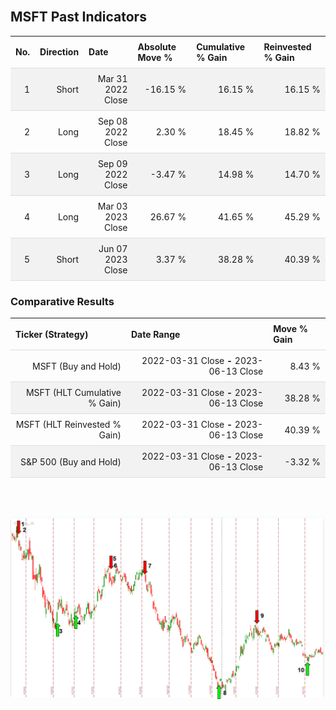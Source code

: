 
<style>
.hits {
            border-collapse: collapse;
            width: 100%;
        }
        .hits th, td {
            padding: 8px;
            border-bottom: 1px solid #ddd;
        }
        
        .hits td {text-align: right;}
        .hits th {text-align: left;}
        
        .hits tr:nth-child(even) {
            background-color: #f2f2f2;
        }
        
        .chartCol {
            width: 50%;
            float: left;
            padding: 20px;
        }  
</style>
    
<br>

## MSFT Past Indicators

<table class="hits">
    <tr>
        <th>No.</th>
        <th>Direction</th>
        <th>Date</th>
        <th>Absolute Move %</th>
        <th>Cumulative % Gain</th>
        <th>Reinvested % Gain</th>
      </tr>
    <tr>
        <td>1</td>
        <td>Short</td>
        <td>Mar 31 2022 Close</td>
        <td>-16.15 %</td>
        <td>16.15 %</td>
        <td>16.15 %</td>
    </tr>
    <tr>
        <td>2</td>
        <td>Long</td>
        <td>Sep 08 2022 Close</td>
        <td>2.30 %</td>
        <td>18.45 %</td>
        <td>18.82 %</td>
    </tr>
    <tr>
        <td>3</td>
        <td>Long</td>
        <td>Sep 09 2022 Close</td>
        <td>-3.47 %</td>
        <td>14.98 %</td>
        <td>14.70 %</td>
    </tr>
    <tr>
        <td>4</td>
        <td>Long</td>
        <td>Mar 03 2023 Close</td>
        <td>26.67 %</td>
        <td>41.65 %</td>
        <td>45.29 %</td>
    </tr>
    <tr>
        <td>5</td>
        <td>Short</td>
        <td>Jun 07 2023 Close</td>
        <td>3.37 %</td>
        <td>38.28 %</td>
        <td>40.39 %</td>
    </tr>
    
</table>

### Comparative Results

<table class="hits">
    <thead>
        <th>Ticker (Strategy)</th>
        <th>Date Range</th>
        <th>Move % Gain</th>
    </thead>
    <tbody>
        <tr>
            <td>MSFT (Buy and Hold)</td>
            <td>2022-03-31 Close <b>-</b> 2023-06-13 Close</td>
            <td>8.43 %</td>
        </tr>
        <tr>
            <td>MSFT (HLT Cumulative % Gain)</td>
            <td>2022-03-31 Close <b>-</b> 2023-06-13 Close</td>
            <td>38.28 %</td>
        </tr>
        <tr>
            <td>MSFT (HLT Reinvested % Gain)</td>
            <td>2022-03-31 Close <b>-</b> 2023-06-13 Close</td>
            <td>40.39 %</td>
        </tr>
        <tr>
            <td>S&P 500 (Buy and Hold)</td>
            <td>2022-03-31 Close <b>-</b> 2023-06-13 Close</td>
            <td>-3.32 %</td>
        </tr>
    </tbody>
</table>
<br>
<br>

![Plot](charts/TSLAstatic.png)
